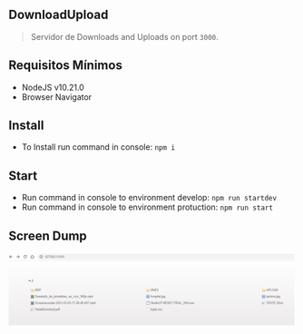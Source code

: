 ## DownloadUpload
> Servidor de Downloads and Uploads on port `3000`.

## Requisitos Mínimos
- NodeJS v10.21.0
- Browser Navigator

## Install
- To Install run command in console: `npm i`

## Start
- Run command in console to environment develop: `npm run startdev`
- Run command in console to environment protuction: `npm run start`

## Screen Dump
![img1.png](public/imgs/img1.png)
